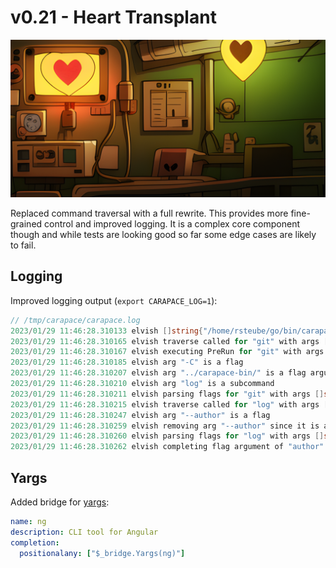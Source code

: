 # v0.21 - Heart Transplant

![](./v0.21/banner.png)

Replaced command traversal with a full rewrite.
This provides more fine-grained control and improved logging.
It is a complex core component though and while tests are looking good so far some edge cases are likely to fail.


## Logging

Improved logging output (`export CARAPACE_LOG=1`):

```go
// /tmp/carapace/carapace.log
2023/01/29 11:46:28.310133 elvish []string{"/home/rsteube/go/bin/carapace", "_carapace", "elvish", "git", "-C", "../carapace-bin/", "log", "--author", ""}
2023/01/29 11:46:28.310165 elvish traverse called for "git" with args []string{"-C", "../carapace-bin/", "log", "--author", ""}
2023/01/29 11:46:28.310167 elvish executing PreRun for "git" with args []string{"-C", "../carapace-bin/", "log", "--author", ""}
2023/01/29 11:46:28.310185 elvish arg "-C" is a flag
2023/01/29 11:46:28.310207 elvish arg "../carapace-bin/" is a flag argument
2023/01/29 11:46:28.310210 elvish arg "log" is a subcommand
2023/01/29 11:46:28.310211 elvish parsing flags for "git" with args []string{"-C", "../carapace-bin/"}
2023/01/29 11:46:28.310215 elvish traverse called for "log" with args []string{"--author", ""}
2023/01/29 11:46:28.310247 elvish arg "--author" is a flag
2023/01/29 11:46:28.310259 elvish removing arg "--author" since it is a flag missing its argument
2023/01/29 11:46:28.310260 elvish parsing flags for "log" with args []string{}
2023/01/29 11:46:28.310262 elvish completing flag argument of "author" for arg ""
```

## Yargs

Added bridge for [yargs](https://github.com/yargs/yargs):

```yaml
name: ng
description: CLI tool for Angular
completion:
  positionalany: ["$_bridge.Yargs(ng)"]
```